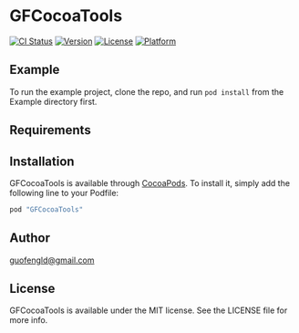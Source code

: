 # GFCocoaTools

[![CI Status](http://img.shields.io/travis/guofengld/GFCocoaTools.svg?style=flat)](https://travis-ci.org/guofengld/GFCocoaTools)
[![Version](https://img.shields.io/cocoapods/v/GFCocoaTools.svg?style=flat)](http://cocoapods.org/pods/GFCocoaTools)
[![License](https://img.shields.io/cocoapods/l/GFCocoaTools.svg?style=flat)](http://cocoapods.org/pods/GFCocoaTools)
[![Platform](https://img.shields.io/cocoapods/p/GFCocoaTools.svg?style=flat)](http://cocoapods.org/pods/GFCocoaTools)

## Example

To run the example project, clone the repo, and run `pod install` from the Example directory first.

## Requirements

## Installation

GFCocoaTools is available through [CocoaPods](http://cocoapods.org). To install
it, simply add the following line to your Podfile:

```ruby
pod "GFCocoaTools"
```

## Author

guofengld@gmail.com

## License

GFCocoaTools is available under the MIT license. See the LICENSE file for more info.
